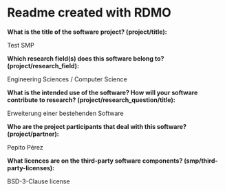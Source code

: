# Readme created with RDMO

**What is the title of the software project? (project/title):**

Test SMP

**Which research field(s) does this software belong to?
(project/research_field):**

Engineering Sciences / Computer Science

**What is the intended use of the software? How will your software
contribute to research? (project/research_question/title):**

Erweiterung einer bestehenden Software

**Who are the project participants that deal with this software?
(project/partner):**

Pepito Pérez

**What licences are on the third-party software components?
(smp/third-party-licenses):**

BSD-3-Clause license
